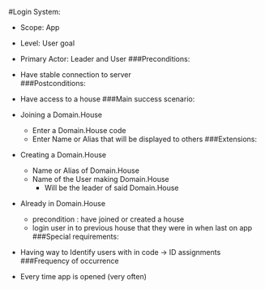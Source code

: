 #Login System:
+ Scope: App
+ Level: User goal
+ Primary Actor: Leader and User
###Preconditions:
+ Have stable connection to server		
###Postconditions:
+ Have access to a house
###Main success scenario:
+ Joining a Domain.House
  + Enter a Domain.House code
  + Enter Name or Alias that will be displayed to others
###Extensions:
+ Creating a Domain.House
  + Name or Alias of Domain.House
  + Name of the User making Domain.House
    + Will be the leader of said Domain.House

+ Already in Domain.House
  + precondition : have joined or created a house
  + login user in to previous house that they were in when last on app
###Special requirements: 
+ Having way to Identify users with in code → ID assignments
###Frequency of occurrence
+ Every time app is opened (very often)
